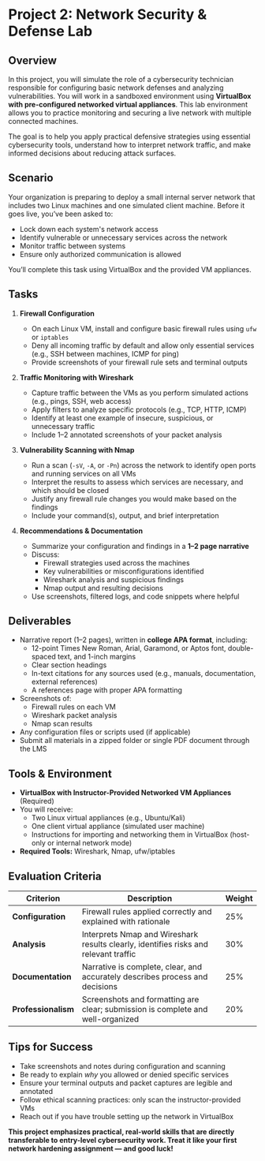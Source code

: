 # Project 2: Network Security & Defense Lab

## Overview
In this project, you will simulate the role of a cybersecurity technician responsible for configuring basic network defenses and analyzing vulnerabilities. You will work in a sandboxed environment using **VirtualBox with pre-configured networked virtual appliances**. This lab environment allows you to practice monitoring and securing a live network with multiple connected machines.

The goal is to help you apply practical defensive strategies using essential cybersecurity tools, understand how to interpret network traffic, and make informed decisions about reducing attack surfaces.

## Scenario
Your organization is preparing to deploy a small internal server network that includes two Linux machines and one simulated client machine. Before it goes live, you’ve been asked to:
- Lock down each system's network access
- Identify vulnerable or unnecessary services across the network
- Monitor traffic between systems
- Ensure only authorized communication is allowed

You’ll complete this task using VirtualBox and the provided VM appliances.

## Tasks
1. **Firewall Configuration**
   - On each Linux VM, install and configure basic firewall rules using `ufw` or `iptables`
   - Deny all incoming traffic by default and allow only essential services (e.g., SSH between machines, ICMP for ping)
   - Provide screenshots of your firewall rule sets and terminal outputs

2. **Traffic Monitoring with Wireshark**
   - Capture traffic between the VMs as you perform simulated actions (e.g., pings, SSH, web access)
   - Apply filters to analyze specific protocols (e.g., TCP, HTTP, ICMP)
   - Identify at least one example of insecure, suspicious, or unnecessary traffic
   - Include 1–2 annotated screenshots of your packet analysis

3. **Vulnerability Scanning with Nmap**
   - Run a scan (`-sV`, `-A`, or `-Pn`) across the network to identify open ports and running services on all VMs
   - Interpret the results to assess which services are necessary, and which should be closed
   - Justify any firewall rule changes you would make based on the findings
   - Include your command(s), output, and brief interpretation

4. **Recommendations & Documentation**
   - Summarize your configuration and findings in a **1–2 page narrative**
   - Discuss:
     - Firewall strategies used across the machines
     - Key vulnerabilities or misconfigurations identified
     - Wireshark analysis and suspicious findings
     - Nmap output and resulting decisions
   - Use screenshots, filtered logs, and code snippets where helpful

## Deliverables
- Narrative report (1–2 pages), written in **college APA format**, including:
  - 12-point Times New Roman, Arial, Garamond, or Aptos font, double-spaced text, and 1-inch margins
  - Clear section headings
  - In-text citations for any sources used (e.g., manuals, documentation, external references)
  - A references page with proper APA formatting
- Screenshots of:
  - Firewall rules on each VM
  - Wireshark packet analysis
  - Nmap scan results
- Any configuration files or scripts used (if applicable)
- Submit all materials in a zipped folder or single PDF document through the LMS

## Tools & Environment
- **VirtualBox with Instructor-Provided Networked VM Appliances** (Required)
- You will receive:
  - Two Linux virtual appliances (e.g., Ubuntu/Kali)
  - One client virtual appliance (simulated user machine)
  - Instructions for importing and networking them in VirtualBox (host-only or internal network mode)
- **Required Tools:** Wireshark, Nmap, ufw/iptables

## Evaluation Criteria
| **Criterion**         | **Description**                                                                                     | **Weight** |
|-----------------------|-----------------------------------------------------------------------------------------------------|------------|
| **Configuration**     | Firewall rules applied correctly and explained with rationale                                       | 25%        |
| **Analysis**          | Interprets Nmap and Wireshark results clearly, identifies risks and relevant traffic               | 30%        |
| **Documentation**     | Narrative is complete, clear, and accurately describes process and decisions                        | 25%        |
| **Professionalism**   | Screenshots and formatting are clear; submission is complete and well-organized                    | 20%        |

## Tips for Success
- Take screenshots and notes during configuration and scanning
- Be ready to explain *why* you allowed or denied specific services
- Ensure your terminal outputs and packet captures are legible and annotated
- Follow ethical scanning practices: only scan the instructor-provided VMs
- Reach out if you have trouble setting up the network in VirtualBox

**This project emphasizes practical, real-world skills that are directly transferable to entry-level cybersecurity work. Treat it like your first network hardening assignment — and good luck!**

